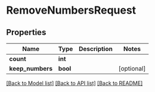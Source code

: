 # RemoveNumbersRequest

## Properties
Name | Type | Description | Notes
------------ | ------------- | ------------- | -------------
**count** | **int** |  | 
**keep_numbers** | **bool** |  | [optional] 

[[Back to Model list]](../README.md#documentation-for-models) [[Back to API list]](../README.md#documentation-for-api-endpoints) [[Back to README]](../README.md)



